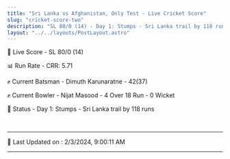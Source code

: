 ```yaml
---
title: "Sri Lanka vs Afghanistan, Only Test - Live Cricket Score"
slug: "cricket-score-two"
description: "SL 80/0 (14) - Day 1: Stumps - Sri Lanka trail by 118 runs."
layout: "../../layouts/PostLayout.astro"
---
```


🔴 Live Score - SL 80/0 (14)  

📊 Run Rate - CRR: 5.71  

✊ Current Batsman - Dimuth Karunaratne - 42(37)  

✊ Current Bowler - Nijat Masood - 4 Over 18 Run - 0 Wicket  

📑 Status - Day 1: Stumps - Sri Lanka trail by 118 runs

<br />

***

📝 Last Updated on : 2/3/2024, 9:00:11 AM

***

